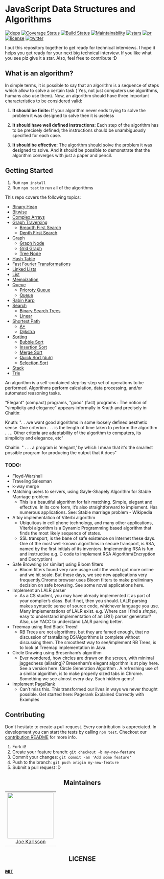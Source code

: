 # JavaScript Data Structures and Algorithms

[![deps][deps]][deps-url]
[![Coverage Status][cover]][cover-url]
[![Build Status][tests]][tests-url]
[![Maintainability][maintainability]][maintainability-url]
[![stars][stars]][stars-url]
[![pr][pr]][pr-url]
[![license][license]][license-url]
[![twitter][twitter]][twitter-url]


I put this repository together to get ready for technical interviews. I hope it helps you get ready for your next big technical interview. If you like what you see plz give it a star. Also, feel free to contribute :D

## What is an algorithm?

In simple terms, it is possible to say that an algorithm is a sequence of steps which allow to solve a certain task ( Yes, not just computers use algorithms, humans also use them). Now, an algorithm should have three important characteristics to be considered valid:

1. **It should be finite:** If your algorithm never ends trying to solve the problem it was designed to solve then it is useless

1. **It should have well defined instructions:** Each step of the algorithm has to be precisely defined; the instructions should be unambiguously specified for each case.

1. **It should be effective:** The algorithm should solve the problem it was designed to solve. And it should be possible to demonstrate that the algorithm converges with just a paper and pencil.

## Getting Started

1. Run `npm install`
1. Run `npm test` to run all of the algorithms


This repo covers the following topics:

* [Binary Heap](https://github.com/JoeKarlsson/data-structures/tree/master/binary-heap)
* [Bitwise](https://github.com/JoeKarlsson/data-structures/tree/master/bitwise)
* [Complex Arrays](https://github.com/JoeKarlsson/data-structures/tree/master/complex-array)
* [Graph Traversing](https://github.com/JoeKarlsson/data-structures/tree/master/graph-traversing)
  * [Breadth First Search](https://github.com/JoeKarlsson/data-structures/blob/master/graph-traversing/breadth-first-search.js)
  * [Depth First Search](https://github.com/JoeKarlsson/data-structures/blob/master/graph-traversing/depth-first-search-recursive.js)
* [Graph](https://github.com/JoeKarlsson/data-structures/tree/master/graph)
  * [Graph Node](https://github.com/JoeKarlsson/data-structures/blob/master/graph/graphNode.js)
  * [Grid Graph](https://github.com/JoeKarlsson/data-structures/blob/master/graph/gridGraph.js)
  * [Tree Node](https://github.com/JoeKarlsson/data-structures/blob/master/graph/tree.js)
* [Hash Table](https://github.com/JoeKarlsson/data-structures/tree/master/hash-table)
* [Fast Fourier Transformations](https://github.com/JoeKarlsson/data-structures/tree/master/fast-fourier-transforms)
* [Linked Lists](https://github.com/JoeKarlsson/data-structures/tree/master/linked-list)
* [List](https://github.com/JoeKarlsson/data-structures/tree/master/list)
* [Memoization](https://github.com/JoeKarlsson/data-structures/tree/master/memoization)
* [Queue](https://github.com/JoeKarlsson/data-structures/tree/master/queue)
  * [Prioroty Queue](https://github.com/JoeKarlsson/data-structures/blob/master/queue/priorityQueue.js)
  * [Queue](https://github.com/JoeKarlsson/data-structures/blob/master/queue/queue.js)
* [Rabin Karp](https://github.com/JoeKarlsson/data-structures/tree/master/rabin-karp)
* [Search](https://github.com/JoeKarlsson/data-structures/tree/master/search)
  * [Binary Search Trees](https://github.com/JoeKarlsson/data-structures/tree/master/search)
  * [Linear](https://github.com/JoeKarlsson/data-structures/blob/master/search/linearSearch.js)
* [Shortest Path](https://github.com/JoeKarlsson/data-structures/tree/master/queue)
  * [A*](https://github.com/JoeKarlsson/data-structures/blob/master/shortest-path/aStar.js)
  * [Dijkstra](https://github.com/JoeKarlsson/data-structures/blob/master/shortest-path/dijkstra.js)
* [Sorting](https://github.com/JoeKarlsson/data-structures/tree/master/sorting-algorithms)
  * [Bubble Sort](https://github.com/JoeKarlsson/data-structures/blob/master/sorting-algorithms/bubblesort.js)
  * [Insertion Sort](https://github.com/JoeKarlsson/data-structures/blob/master/sorting-algorithms/insertionsort.js)
  * [Merge Sort](https://github.com/JoeKarlsson/data-structures/blob/master/sorting-algorithms/mergesort.js)
  * [Quick Sort (duh)](https://github.com/JoeKarlsson/data-structures/blob/master/sorting-algorithms/quicksort.js)
  * [Selection Sort](https://github.com/JoeKarlsson/data-structures/blob/master/sorting-algorithms/selectionsort.js)
* [Stack](https://github.com/JoeKarlsson/data-structures/tree/master/stack)
* [Trie](https://github.com/JoeKarlsson/data-structures/tree/master/trie)


An algorithm is a self-contained step-by-step set of operations to be performed. Algorithms perform calculation, data processing, and/or automated reasoning tasks.

"Elegant" (compact) programs, "good" (fast) programs : The notion of "simplicity and elegance" appears informally in Knuth and precisely in Chaitin:

Knuth: ". . .we want good algorithms in some loosely defined aesthetic sense. One criterion . . . is the length of time taken to perform the algorithm . . .. Other criteria are adaptability of the algorithm to computers, its simplicity and elegance, etc"

Chaitin: " . . . a program is 'elegant,' by which I mean that it's the smallest possible program for producing the output that it does"

### TODO:
- Floyd-Warshall
- Traveling Salesman
- k-way merge
- Matching users to servers, using Gayle-Shapely Algorithm for Stable Marriage problem
  - This is a beautiful algorithm for fair matching. Simple, elegant and effective. In its core form, it’s also straightforward to implement. Has numerous applications. See: Stable marriage problem - Wikipedia
- A toy implementation of Viterbi algorithm
  - Ubiquitous in cell phone technology, and many other applications, Viterbi algorithm is a Dynamic Programming based algorithm that finds the most likely sequence of states.
  - SSL transport, is the bane of safe existence on Internet these days. One of the most well-known algorithms in secure transport, is RSA, named by the first initials of its inventors. Implementing RSA is fun and instructive e.g. C code to implement RSA Algorithm(Encryption and Decryption)
- Safe Browsing (or similar) using Bloom filters
  - Bloom filters found very rare usage until the world got more online and we hit scale. But these days, we see new applications very frequently.Chrome browser uses Bloom filters to make preliminary decision on safe browsing. See some novel applications here.
- Implement an LALR parser
  - As a CS student, you may have already implemented it as part of your compiler’s class. But if not, then you should. LALR parsing makes syntactic sense of source code, whichever language you use. Many implementations of LALR exist. e.g. Where can I find a _simple_, easy to understand implementation of an LR(1) parser generator? Also, use YACC to understand LALR parsing better.
- Treemap using Red Black Trees!
  - RB Trees are not algorithms, but they are famed enough, that no discussion of tantalizing DS/Algorithms is complete without discussing them. The smoothest way to see/implement RB Trees, is to look at Treemap implementation in Java.
- Circle Drawing using Bresenham’s algorithm
  - Ever wondered, how circles are drawn on the screen, with minimal jaggedness (aliasing)? Bresenham’s elegant algorithm is at play here. See a version here: Circle Generation Algorithm . A refreshing use of a similar algorithm, is to make properly sized tabs in Chrome. Something we see almost every day. Such hidden gems!
- Implement PageRank
  - Can’t miss this. This transformed our lives in ways we never thought possible. Get started here: Pagerank Explained Correctly with Examples

## Contributing
Don't hesitate to create a pull request. Every contribution is appreciated. In development you can start the tests by calling `npm test`. Checkout our [contribution README](https://github.com/JoeKarlsson/data-structures/blob/master/CONTRIBUTING.md) for more info.

1. Fork it!
2. Create your feature branch: ```git checkout -b my-new-feature```
3. Commit your changes: ```git commit -am 'Add some feature'```
4. Push to the branch: ````git push origin my-new-feature````
5. Submit a pull request :D

<h2 align="center">Maintainers</h2>

<table>
  <tbody>
    <tr>
      <td align="center">
        <img width="150 height="150"
        src="https://avatars.githubusercontent.com/JoeKarlsson?v=3">
        <br />
        <a href="https://github.com/JoeKarlsson">Joe Karlsson</a>
      </td>
    <tr>
  <tbody>
</table>

<h2 align="center">LICENSE</h2>

#### [MIT](./LICENSE)

[deps]: https://david-dm.org/JoeKarlsson/data-structures/status.svg
[deps-url]: https://david-dm.org/JoeKarlsson/data-structures

[tests]: https://travis-ci.org/JoeKarlsson/data-structures.svg?branch=master
[tests-url]: https://travis-ci.org/JoeKarlsson/data-structures

[maintainability]: https://api.codeclimate.com/v1/badges/462bdda833cde7f72e01/maintainability
[maintainability-url]: https://codeclimate.com/github/JoeKarlsson/data-structures/maintainability

[pr]: https://img.shields.io/badge/PRs-welcome-brightgreen.svg
[pr-url]: CONTRIBUTING.md

[cover]: https://coveralls.io/repos/github/JoeKarlsson/data-structures/badge.svg?branch=master
[cover-url]: https://coveralls.io/github/JoeKarlsson/data-structures?branch=master

[stars]: https://img.shields.io/github/stars/JoeKarlsson/data-structures.svg?style=flat-square
[stars-url]: https://github.com/JoeKarlsson/data-structures/stargazers

[license]: https://img.shields.io/github/license/JoeKarlsson/data-structures.svg
[license-url]: https://github.com/JoeKarlsson/data-structures/blob/master/LICENSE

[twitter]: https://img.shields.io/twitter/url/https/github.com/JoeKarlsson/data-structures.svg?style=social&style=flat-square
[twitter-url]: https://twitter.com/intent/tweet?text=Wow:&url=https%3A%2F%2Fgithub.com%2FJoeKarlsson%2Fdata-structures
